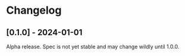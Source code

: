 # Changelog

## [0.1.0] - 2024-01-01

Alpha release. Spec is not yet stable and may change wildly until 1.0.0.
